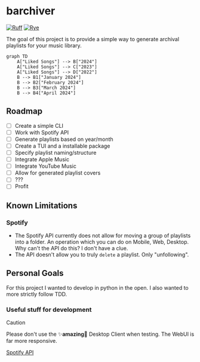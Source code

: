 # barchiver
[![Ruff](https://img.shields.io/endpoint?url=https://raw.githubusercontent.com/astral-sh/ruff/main/assets/badge/v2.json)](https://github.com/astral-sh/ruff)
[![Rye](https://img.shields.io/endpoint?url=https://raw.githubusercontent.com/mitsuhiko/rye/main/artwork/badge.json)](https://rye-up.com)


The goal of this project is to provide a simple way to generate archival playlists for your music library.

```mermaid
graph TD
    A["Liked Songs"] --> B["2024"]
    A["Liked Songs"] --> C["2023"]
    A["Liked Songs"] --> D["2022"]
    B --> B1["January 2024"]
    B --> B2["February 2024"]
    B --> B3["March 2024"]
    B --> B4["April 2024"]
```

## Roadmap

- [ ] Create a simple CLI
- [ ] Work with Spotify API
- [ ] Generate playlists based on year/month
- [ ] Create a TUI and a installable package
- [ ] Specify playlist naming/structure
- [ ] Integrate Apple Music
- [ ] Integrate YouTube Music
- [ ] Allow for generated playlist covers
- [ ] ???
- [ ] Profit

## Known Limitations
### Spotify
- The Spotify API currently does not allow for moving a group of playlists into a folder. An operation which you can do on Mobile, Web, Desktop. Why can't the API do this? I don't have a clue.
- The API doesn't allow you to truly `delete` a playlist. Only "unfollowing".

## Personal Goals

For this project I wanted to develop in python in the open. I also wanted to more strictly follow TDD.

### Useful stuff for development

> [!CAUTION]
> Please don't use the ✨**amazing**🤩 Desktop Client when testing. The WebUI is far more responsive.

[Spotify API](https://developer.spotify.com/documentation/web-api/)